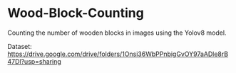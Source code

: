# Wood-Block-Counting
Counting the number of wooden blocks in images using the Yolov8 model.

Dataset: https://drive.google.com/drive/folders/1Onsi36WbPPnbigGvOY97aADle8rB47Dl?usp=sharing
